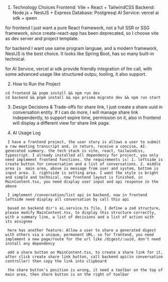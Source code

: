 1. Technology Choices
Frontend: Vite + React + TailwindCSS
Backend: Node.js + NestJS + Express
Database: Postgresql
AI Service: vercel ai sdk + qwen

for frontend I just want a pure React framework, not a full SSR or SSG framework, since create-react-app has been deprecated, so I choose vite as dev server and project template.

for backend I want use same program languae, and a modern framework, NestJS is the best choice. It looks like Spring Boot, has so many built-in technical.

for AI Service, vercel ai sdk provide friendly integration of llm call, with some advanced usage like structured outpu, tooling, it also support.

2. How to Run the Project
```
cd frontend && pnpm install && npm run dev
cd backend && pnpm install && npx prisma migrate dev && npm run start
```

3. Design Decisions & Trade-offs
for share link, I just create a share uuid in conversation entity. If I can do more, I will manage share link independently, to support expire time, permission on it, also in frontend will display a different view for share link page.

4. AI Usage Log
```
 I have a frontend project, the user story is allows a user to submit a raw meeting transcript and, in return, receive a concise, AI-generated summary. the tech stack is vite, react, tailwindcss, typescript. I already installed all dependency for project, you only need implement frontend functions. the requirements is: 1. leftside is create button for conversation and a list of conversations. 2. middle area is  main area, above is message from user and system, bottom is input area. 3. rightside is setting area. I want the style is bright and simple and technical. now frontend layout is finished, in MainContent.tsx, you need display user input and api response in the above

 I implement /conversation/list api in backend, now in frontend leftside need display all conversation by call this api

 based on backend dir's ai.service.ts file, I define a zod structure, please modify MainContent.tsx, to display this structure correctly, with a summary line, a list of decisions and a list of action with   its assignee

 here has another feature: Allow a user to share a generated digest with others via a unique, permanent URL. so for frontend, you need implement a new page/route for the url like /digest/:uuid, don't need install any dependency

 add a share button on MainContent.tsx, to create a share link for it, after click create share link button, call backend api(in conversation controller) then copy the link into clipboard

 the share button's position is wrong, it need a toolbar on the top of main area, then share button is on the right of toolbar
```